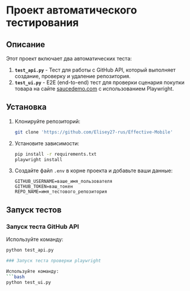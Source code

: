 # Проект автоматического тестирования

## Описание

Этот проект включает два автоматических теста:
1. **`test_api.py`** - Тест для работы с GitHub API, который выполняет создание, проверку и удаление репозитория.
2. **`test_ui.py`** - E2E (end-to-end) тест для проверки сценария покупки товара на сайте [saucedemo.com](https://www.saucedemo.com) с использованием Playwright.

## Установка

1. Клонируйте репозиторий:
    ```bash
    git clone 'https://github.com/Elisey27-rus/Effective-Mobile'
    ```

2. Установите зависимости:
    ```bash
    pip install -r requirements.txt
    playwright install
    ```

3. Создайте файл `.env` в корне проекта и добавьте ваши данные:
    ```
    GITHUB_USERNAME=ваше_имя_пользователя
    GITHUB_TOKEN=ваш_токен
    REPO_NAME=имя_тестового_репозитория
    ```

## Запуск тестов

### Запуск теста GitHub API

Используйте команду:
```bash
python test_api.py

### Запуск теста проверки playwright

Используйте команду:
```bash
python test_ui.py